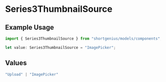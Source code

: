 # Series3ThumbnailSource

## Example Usage

```typescript
import { Series3ThumbnailSource } from "shortgenius/models/components";

let value: Series3ThumbnailSource = "ImagePicker";
```

## Values

```typescript
"Upload" | "ImagePicker"
```